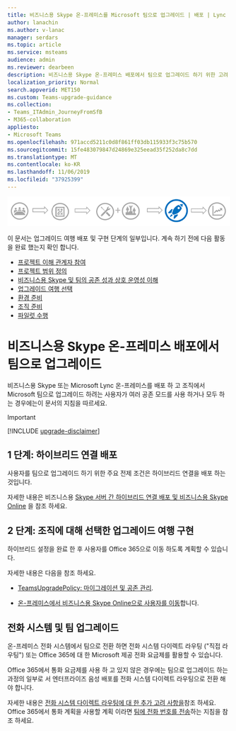 ```yaml
---
title: 비즈니스용 Skype 온-프레미스를 Microsoft 팀으로 업그레이드 | 배포 | Lync
author: lanachin
ms.author: v-lanac
manager: serdars
ms.topic: article
ms.service: msteams
audience: admin
ms.reviewer: dearbeen
description: 비즈니스용 Skype 온-프레미스 배포에서 팀으로 업그레이드 하기 위한 고려 사항
localization_priority: Normal
search.appverid: MET150
ms.custom: Teams-upgrade-guidance
ms.collection:
- Teams_ITAdmin_JourneyFromSfB
- M365-collaboration
appliesto:
- Microsoft Teams
ms.openlocfilehash: 971accd5211c0d8f861ff03db115933f3c75b570
ms.sourcegitcommit: 15fe483079847d24869e325eead35f252da8c7dd
ms.translationtype: MT
ms.contentlocale: ko-KR
ms.lasthandoff: 11/06/2019
ms.locfileid: "37925399"
---
```

![배포 및 구현 단계에 주안점을 두어 업그레이드 여행 단계](media/upgrade-banner-deployment.png "배포 및 구현 단계에 주안점을 두어 업그레이드 여행 단계")

이 문서는 업그레이드 여행 배포 및 구현 단계의 일부입니다. 계속 하기 전에 다음 활동을 완료 했는지 확인 합니다.

- [프로젝트 이해 관계자 참여](upgrade-enlist-stakeholders.md)
- [프로젝트 범위 정의](https://aka.ms/SkypetoTeams-Scope)
- [비즈니스용 Skype 및 팀의 공존 성과 상호 운영성 이해](https://aka.ms/SkypeToTeams-Coexist)
- [업그레이드 여행 선택](upgrade-and-coexistence-of-skypeforbusiness-and-teams.md)
- [환경 준비](https://aka.ms/SkypeToTeams-TechnicalReadiness)
- [조직 준비](https://aka.ms/SkypeToTeams-UserReadiness)
- [파일럿 수행](https://aka.ms/SkypeToTeams-Pilot)

# <a name="upgrade-from-a-skype-for-business-on-premises-deployment-to-teams"></a>비즈니스용 Skype 온-프레미스 배포에서 팀으로 업그레이드

비즈니스용 Skype 또는 Microsoft Lync 온-프레미스를 배포 하 고 조직에서 Microsoft 팀으로 업그레이드 하려는 사용자가 여러 공존 모드를 사용 하거나 모두 하는 경우에는이 문서의 지침을 따르세요. 

> [!IMPORTANT]
> [!INCLUDE [upgrade-disclaimer](includes/upgrade-disclaimer.md)]

## <a name="step-1-deploy-hybrid-connectivity"></a>1 단계: 하이브리드 연결 배포

사용자를 팀으로 업그레이드 하기 위한 주요 전제 조건은 하이브리드 연결을 배포 하는 것입니다.

자세한 내용은 비즈니스용 [Skype 서버 간 하이브리드 연결 배포 및 비즈니스용 Skype Online](/skypeforbusiness/skype-for-business-hybrid-solutions/deploy-hybrid-connectivity/deploy-hybrid-connectivity) 을 참조 하세요.

## <a name="step-2-implement-your-chosen-upgrade-journey-for-your-organization"></a>2 단계: 조직에 대해 선택한 업그레이드 여행 구현

하이브리드 설정을 완료 한 후 사용자를 Office 365으로 이동 하도록 계획할 수 있습니다.

자세한 내용은 다음을 참조 하세요.

- [TeamsUpgradePolicy: 마이그레이션 및 공존 관리](migration-interop-guidance-for-teams-with-skype.md#teamsupgradepolicy-managing-migration-and-co-existence).

- [온-프레미스에서 비즈니스용 Skype Online으로 사용자를 이동](/skypeforbusiness/skype-for-business-hybrid-solutions/deploy-hybrid-connectivity/move-users-from-on-premises-to-skype-for-business-online)합니다.

## <a name="phone-system-and-teams-upgrade"></a>전화 시스템 및 팀 업그레이드

온-프레미스 전화 시스템에서 팀으로 전환 하면 전화 시스템 다이렉트 라우팅 ("직접 라우팅") 또는 Office 365에 대 한 Microsoft 제공 전화 요금제를 활용할 수 있습니다.

Office 365에서 통화 요금제를 사용 하 고 있지 않은 경우에는 팀으로 업그레이드 하는 과정의 일부로 서 엔터프라이즈 음성 배포를 전화 시스템 다이렉트 라우팅으로 전환 해야 합니다.

자세한 내용은 [전화 시스템 다이렉트 라우팅에 대 한 추가 고려 사항을](https://docs.microsoft.com/MicrosoftTeams/2-envision-make-my-service-decisions-direct-routing)참조 하세요. Office 365에서 통화 계획을 사용할 계획 이라면 [팀에 전화 번호를 전송](phone-number-calling-plans/transfer-phone-numbers-to-teams.md)하는 지침을 참조 하세요.